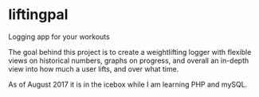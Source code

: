# liftingpal
Logging app for your workouts


The goal behind this project is to create a weightlifting logger with flexible views on historical numbers, graphs on progress, and overall an in-depth view into how much a user lifts, and over what time.

As of August 2017 it is in the icebox while I am learning PHP and mySQL.
